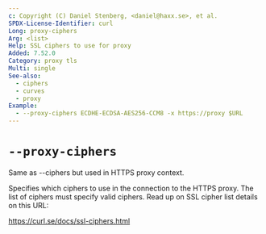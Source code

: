 ```yaml
---
c: Copyright (C) Daniel Stenberg, <daniel@haxx.se>, et al.
SPDX-License-Identifier: curl
Long: proxy-ciphers
Arg: <list>
Help: SSL ciphers to use for proxy
Added: 7.52.0
Category: proxy tls
Multi: single
See-also:
  - ciphers
  - curves
  - proxy
Example:
  - --proxy-ciphers ECDHE-ECDSA-AES256-CCM8 -x https://proxy $URL
---
```


# `--proxy-ciphers`

Same as --ciphers but used in HTTPS proxy context.

Specifies which ciphers to use in the connection to the HTTPS proxy. The list
of ciphers must specify valid ciphers. Read up on SSL cipher list details on
this URL:

https://curl.se/docs/ssl-ciphers.html
